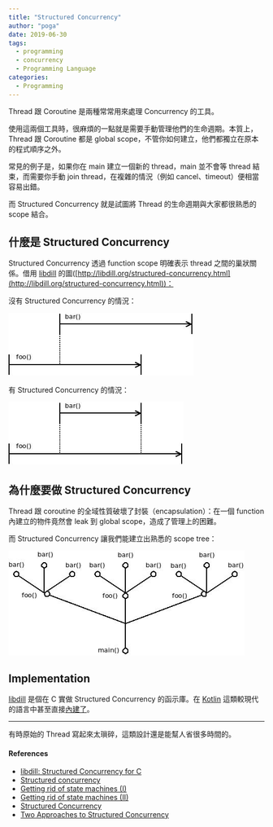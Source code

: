 ```yaml
---
title: "Structured Concurrency"
author: "poga"
date: 2019-06-30
tags:
  - programming
  - concurrency
  - Programming Language
categories:
  - Programming
---
```


Thread 跟 Coroutine 是兩種常常用來處理 Concurrency 的工具。

使用這兩個工具時，很麻煩的一點就是需要手動管理他們的生命週期。本質上，Thread 跟 Coroutine 都是 global scope，不管你如何建立，他們都獨立在原本的程式順序之外。

常見的例子是，如果你在 main 建立一個新的 thread，main 並不會等 thread 結束，而需要你手動 join thread，在複雜的情況（例如 cancel、timeout）便相當容易出錯。

而 Structured Concurrency 就是試圖將 Thread 的生命週期與大家都很熟悉的 scope 結合。

## 什麼是 Structured Concurrency

Structured Concurrency 透過 function scope 明確表示 thread 之間的巢狀關係。借用 [libdill](http://libdill.org) 的圖([http://libdill.org/structured-concurrency.html](http://libdill.org/structured-concurrency.html))：

沒有 Structured Concurrency 的情況：

![](./index1.jpeg)

有 Structured Concurrency 的情況：

![](./index2.jpeg)

## 為什麼要做 Structured Concurrency

Thread 跟 coroutine 的全域性質破壞了封裝（encapsulation）：在一個 function 內建立的物件竟然會 leak 到 global scope，造成了管理上的困難。

而 Structured Concurrency 讓我們能建立出熟悉的 scope tree：

![](./index3.jpeg)

## Implementation

[libdill](http://libdill) 是個在 C 實做 Structured Concurrency 的函示庫。在 [Kotlin](https://kotlinlang.org/) 這類較現代的語言中甚至直接[內建了](https://kotlinlang.org/docs/reference/coroutines/basics.html#structured-concurrency)。

---

有時原始的 Thread 寫起來太瑣碎，這類設計還是能幫人省很多時間的。



#### References

* [libdill: Structured Concurrency for C](http://libdill.org/structured-concurrency.html)
* [Structured concurrency](https://medium.com/@elizarov/structured-concurrency-722d765aa952)
* [Getting rid of state machines (I)](http://250bpm.com/blog:69)
* [Getting rid of state machines (II)](http://250bpm.com/blog:70)
* [Structured Concurrency](http://250bpm.com/blog:71)
* [Two Approaches to Structured Concurrency](http://250bpm.com/blog:139)


